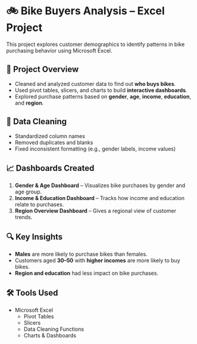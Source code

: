 # 🚲 Bike Buyers Analysis – Excel Project

This project explores customer demographics to identify patterns in bike purchasing behavior using Microsoft Excel.

## 📌 Project Overview

- Cleaned and analyzed customer data to find out **who buys bikes**.
- Used pivot tables, slicers, and charts to build **interactive dashboards**.
- Explored purchase patterns based on **gender**, **age**, **income**, **education**, and **region**.

## 🧹 Data Cleaning
- Standardized column names
- Removed duplicates and blanks
- Fixed inconsistent formatting (e.g., gender labels, income values)

## 📈 Dashboards Created

1. **Gender & Age Dashboard** – Visualizes bike purchases by gender and age group.
2. **Income & Education Dashboard** – Tracks how income and education relate to purchases.
3. **Region Overview Dashboard** – Gives a regional view of customer trends.

## 🔍 Key Insights

- **Males** are more likely to purchase bikes than females.
- Customers aged **30–50** with **higher incomes** are more likely to buy bikes.
- **Region and education** had less impact on bike purchases.

## 🛠 Tools Used

- Microsoft Excel
  - Pivot Tables
  - Slicers
  - Data Cleaning Functions
  - Charts & Dashboards




